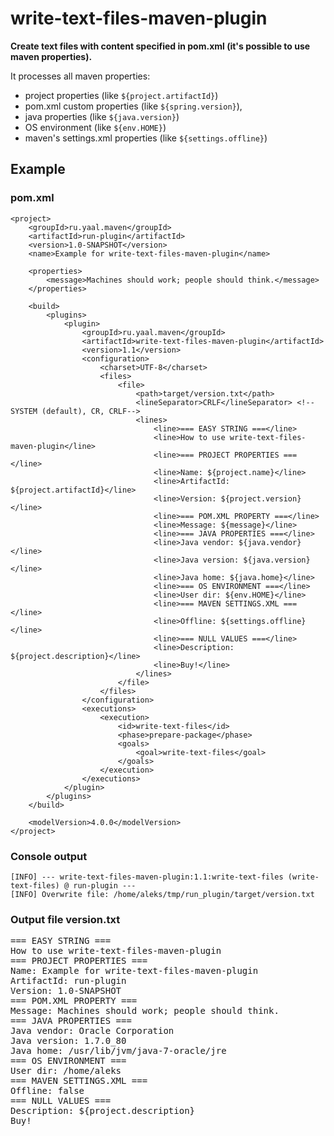 # write-text-files-maven-plugin
**Create text files with content specified in pom.xml (it's possible to use maven properties).**

It processes all maven properties:
* project properties (like `${project.artifactId}`)
* pom.xml custom properties (like `${spring.version}`),
* java properties (like `${java.version}`)
* OS environment (like `${env.HOME}`)
* maven's settings.xml properties (like `${settings.offline}`)

## Example

### pom.xml
```
<project>
    <groupId>ru.yaal.maven</groupId>
    <artifactId>run-plugin</artifactId>
    <version>1.0-SNAPSHOT</version>
    <name>Example for write-text-files-maven-plugin</name>

    <properties>
        <message>Machines should work; people should think.</message>
    </properties>

    <build>
        <plugins>
            <plugin>
                <groupId>ru.yaal.maven</groupId>
                <artifactId>write-text-files-maven-plugin</artifactId>
                <version>1.1</version>
                <configuration>
                    <charset>UTF-8</charset>
                    <files>
                        <file>
                            <path>target/version.txt</path>
                            <lineSeparator>CRLF</lineSeparator> <!--SYSTEM (default), CR, CRLF-->
                            <lines>
                                <line>=== EASY STRING ===</line>
                                <line>How to use write-text-files-maven-plugin</line>
                                <line>=== PROJECT PROPERTIES ===</line>
                                <line>Name: ${project.name}</line>
                                <line>ArtifactId: ${project.artifactId}</line>
                                <line>Version: ${project.version}</line>
                                <line>=== POM.XML PROPERTY ===</line>
                                <line>Message: ${message}</line>
                                <line>=== JAVA PROPERTIES ===</line>
                                <line>Java vendor: ${java.vendor}</line>
                                <line>Java version: ${java.version}</line>
                                <line>Java home: ${java.home}</line>
                                <line>=== OS ENVIRONMENT ===</line>
                                <line>User dir: ${env.HOME}</line>
                                <line>=== MAVEN SETTINGS.XML ===</line>
                                <line>Offline: ${settings.offline}</line>
                                <line>=== NULL VALUES ===</line>
                                <line>Description: ${project.description}</line>
                                <line>Buy!</line>
                            </lines>
                        </file>
                    </files>
                </configuration>
                <executions>
                    <execution>
                        <id>write-text-files</id>
                        <phase>prepare-package</phase>
                        <goals>
                            <goal>write-text-files</goal>
                        </goals>
                    </execution>
                </executions>
            </plugin>
        </plugins>
    </build>

    <modelVersion>4.0.0</modelVersion>
</project>
```
### Console output
```
[INFO] --- write-text-files-maven-plugin:1.1:write-text-files (write-text-files) @ run-plugin ---
[INFO] Overwrite file: /home/aleks/tmp/run_plugin/target/version.txt
```
### Output file version.txt

<pre>
=== EASY STRING ===
How to use write-text-files-maven-plugin
=== PROJECT PROPERTIES ===
Name: Example for write-text-files-maven-plugin
ArtifactId: run-plugin
Version: 1.0-SNAPSHOT
=== POM.XML PROPERTY ===
Message: Machines should work; people should think.
=== JAVA PROPERTIES ===
Java vendor: Oracle Corporation
Java version: 1.7.0_80
Java home: /usr/lib/jvm/java-7-oracle/jre
=== OS ENVIRONMENT ===
User dir: /home/aleks
=== MAVEN SETTINGS.XML ===
Offline: false
=== NULL VALUES ===
Description: ${project.description}
Buy!
</pre>

